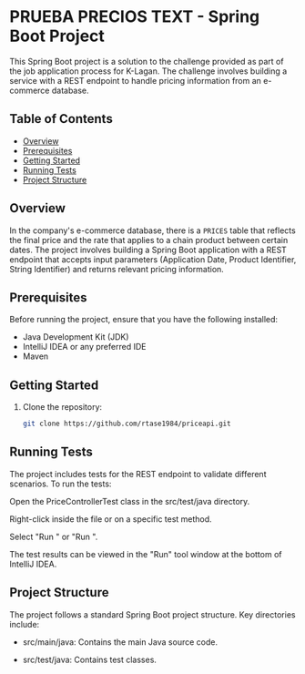 # PRUEBA PRECIOS TEXT - Spring Boot Project

This Spring Boot project is a solution to the challenge provided as part of the job application process for K-Lagan. The challenge involves building a service with a REST endpoint to handle pricing information from an e-commerce database.

## Table of Contents
- [Overview](#overview)
- [Prerequisites](#prerequisites)
- [Getting Started](#getting-started)
- [Running Tests](#running-tests)
- [Project Structure](#project-structure)

## Overview

In the company's e-commerce database, there is a `PRICES` table that reflects the final price and the rate that applies to a chain product between certain dates. The project involves building a Spring Boot application with a REST endpoint that accepts input parameters (Application Date, Product Identifier, String Identifier) and returns relevant pricing information.

## Prerequisites

Before running the project, ensure that you have the following installed:

- Java Development Kit (JDK)
- IntelliJ IDEA or any preferred IDE
- Maven

## Getting Started

1. Clone the repository:

   ```bash
   git clone https://github.com/rtase1984/priceapi.git

## Running Tests

The project includes tests for the REST endpoint to validate different scenarios. To run the tests:

Open the PriceControllerTest class in the src/test/java directory.

Right-click inside the file or on a specific test method.

Select "Run <Your Test Class>" or "Run <Your Test Method>".

The test results can be viewed in the "Run" tool window at the bottom of IntelliJ IDEA.

## Project Structure
   
The project follows a standard Spring Boot project structure. Key directories include:

- src/main/java: Contains the main Java source code.

- src/test/java: Contains test classes.



   
